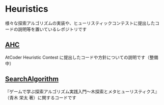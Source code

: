 # Heuristics

様々な探索アルゴリズムの実装や、ヒューリスティックコンテストに提出したコードの説明等を置いているレポジトリです  

## [AHC](./AHC/)
AtCoder Heuristic Contest に提出したコードや方針についての説明です（整備中）

## [SearchAlgorithm](./SearchAlgorithm/)
『ゲームで学ぶ探索アルゴリズム実践入門～木探索とメタヒューリスティクス』（青木 栄太 著）に関するコードです
